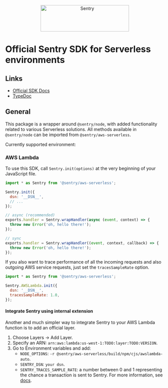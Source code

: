 <p align="center">
  <a href="https://sentry.io/?utm_source=github&utm_medium=logo" target="_blank">
    <img src="https://sentry-brand.storage.googleapis.com/sentry-wordmark-dark-280x84.png" alt="Sentry" width="280" height="84">
  </a>
</p>

# Official Sentry SDK for Serverless environments

## Links

- [Official SDK Docs](https://docs.sentry.io/)
- [TypeDoc](http://getsentry.github.io/sentry-javascript/)

## General

This package is a wrapper around `@sentry/node`, with added functionality related to various Serverless solutions. All
methods available in `@sentry/node` can be imported from `@sentry/aws-serverless`.

Currently supported environment:

### AWS Lambda

To use this SDK, call `Sentry.init(options)` at the very beginning of your JavaScript file.

```javascript
import * as Sentry from '@sentry/aws-serverless';

Sentry.init({
  dsn: '__DSN__',
  // ...
});

// async (recommended)
exports.handler = Sentry.wrapHandler(async (event, context) => {
  throw new Error('oh, hello there!');
});

// sync
exports.handler = Sentry.wrapHandler((event, context, callback) => {
  throw new Error('oh, hello there!');
});
```

If you also want to trace performance of all the incoming requests and also outgoing AWS service requests, just set the `tracesSampleRate` option.

```javascript
import * as Sentry from '@sentry/aws-serverless';

Sentry.AWSLambda.init({
  dsn: '__DSN__',
  tracesSampleRate: 1.0,
});
```

#### Integrate Sentry using internal extension

Another and much simpler way to integrate Sentry to your AWS Lambda function is to add an official layer.

1. Choose Layers -> Add Layer.
2. Specify an ARN: `arn:aws:lambda:us-west-1:TODO:layer:TODO:VERSION`.
3. Go to Environment variables and add:
   - `NODE_OPTIONS`: `-r @sentry/aws-serverless/build/npm/cjs/awslambda-auto`.
   - `SENTRY_DSN`: `your dsn`.
   - `SENTRY_TRACES_SAMPLE_RATE`: a number between 0 and 1 representing the chance a transaction is sent to Sentry. For more information, see [docs](https://docs.sentry.io/platforms/node/guides/aws-lambda/configuration/options/#tracesSampleRate).
